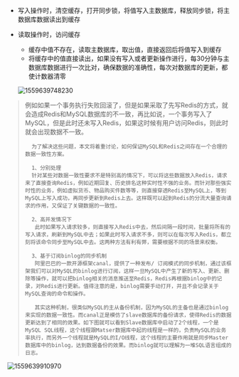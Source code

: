 - 写入操作时，清空缓存，打开同步锁，将值写入主数据库，释放同步锁，将主数据库数据读出到缓存

- 读取操作时，访问缓存

  - 缓存中值不存在，读取主数据库，取出值，直接返回后将值写入到缓存
  - 将缓存中的值直接读出，如果没有写入或者更新操作进行，每30分钟与主数据库数据进行一次比对，确保数据的准确性，每次对数据库的更新，都使计数器清零

  ![1559639748230](G:\onedriver\OneDrive\MarkDown\image\1559639748230.png)





>    例如如果一个事务执行失败回滚了，但是如果采取了先写Redis的方式，就会造成Redis和MySQL数据库的不一致，再比如说，一个事务写入了MySQL，但是此时还未写入Redis，如果这时候有用户访问Redis，则此时就会出现数据不一致。
>
>       为了解决这些问题，本文将着重讨论，如何保证MySQL和Redis之间存在一个合理的数据一致性方案。
>     
>       1、分别处理
>       针对某些对数据一致性要求不是特别高的情况下，可以将这些数据放入Redis，请求来了直接查询Redis，例如近期回复、历史排名这种实时性不强的业务。而针对那些强实时性的业务，例如虚拟货币、物品购买件数等等，则直接穿透Redis至MySQL上，等到MySQL上写入成功，再同步更新到Redis上去。这样既可以起到Redis的分流大量查询请求的作用，又保证了关键数据的一致性。
>     
>       2、高并发情况下
>        此时如果写入请求较多，则直接写入Redis中去，然后间隔一段时间，批量将所有的写入请求，刷新到MySQL中去；如果此时写入请求不多，则可以在每次写入Redis，都立刻将该命令同步至MySQL中去。这两种方法有利有弊，需要根据不同的场景来权衡。
>     
>       3、基于订阅binlog的同步机制
>        阿里巴巴的一款开源框架canal，提供了一种发布/ 订阅模式的同步机制，通过该框架我们可以对MySQL的binlog进行订阅，这样一旦MySQL中产生了新的写入、更新、删除等操作，就可以把binlog相关的消息推送至Redis，Redis再根据binlog中的记录，对Redis进行更新。值得注意的是，binlog需要手动打开，并且不会记录关于MySQL查询的命令和操作。
>     
>        其实这种机制，很类似MySQL的主从备份机制，因为MySQL的主备也是通过binlog来实现的数据一致性。而canal正是模仿了slave数据库的备份请求，使得Redis的数据更新达到了相同的效果。如下图就可以看到Slave数据库中启动了2个线程，一个是MySQL SQL线程，这个线程跟Matser数据库中起的线程是一样的，负责MySQL的业务率执行，而另外一个线程就是MySQL的I/O线程，这个线程的主要作用就是同步Master 数据库中的binlog，达到数据备份的效果。而binlog就可以理解为一堆SQL语言组成的日志。

![1559639910970](G:\onedriver\OneDrive\MarkDown\image\1559639910970.png)